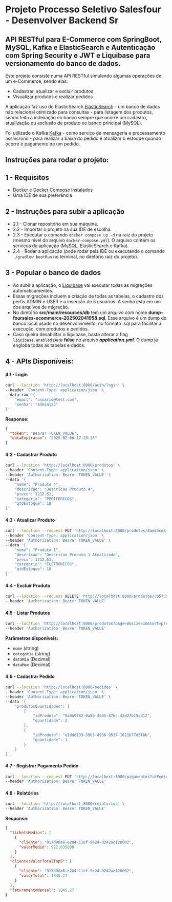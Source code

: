 # Projeto Processo Seletivo Salesfour - Desenvolver Backend Sr

## API RESTful para E-Commerce com SpringBoot, MySQL, Kafka e ElasticSearch e Autenticação com Spring Security e JWT e Liquibase para versionamento do banco de dados.

Este projeto consiste numa API RESTful simulando algumas operações de um e-Commerce, sendo elas:
- Cadastrar, atualizar e excluir produtos
- Visualizar produtos e realizar pedidos

A aplicação faz uso do ElasticSearch [ElasticSearch](https://www.elastic.co/) - um banco de dados não relacional otimizado para consultas - para listagem dos produtos, sendo feita a indexação no banco sempre que ocorre um cadastro, atualização ou exclusão de produto no banco principal (MySQL).

Foi utilizado o Kafka [Kafka](https://kafka.apache.org/) - como serviço de mensageria e processamento assíncrono - para realizar a baixa do pedido e atualizar o estoque quando ocorre o pagamento de um pedido.

## Instruções para rodar o projeto:

## 1 - Requisitos
- [Docker](https://www.docker.com/) e [Docker Compose](https://docs.docker.com/compose/) instalados
- Uma IDE de sua preferência

## 2 - Instruções para subir a aplicação
- 2.1 - Clonar repositório em sua máquina.
- 2.2 - Importar o projeto na sua IDE de escolha.
- 2.3 - Executar o comando `docker compose up -d` na raiz do projeto (mesmo nível do arquivo `docker-compose.yml`). O arquivo contém os serviços da aplicação (MySQL, ElasticSearch e Kafka).
- 2.4 - Rodar a aplicação (pode rodar pela IDE ou executando o comando `./gradlew bootRun` no terminal, no diretório raiz do projeto).

## 3 - Popular o banco de dados
- Ao subir a aplicação, o [Liquibase](https://docs.liquibase.com/home.html) vai executar todas as migrações automaticamentes.
- Essas migrações incluem a criação de todas as tabelas, o cadastro dos perfis ADMIN e USER e a inserção de 5 usuários. A senha está em um dos arquivos de migração.
- No diretório **src/main/resources/db** tem um arquivo com nome **dump-foursales-ecommerce-202502041958.sql**. Esse arquivo é um dump do banco local usado no desenvolvimento, no formato .sql para facilitar a execução, com produtos e pedidos.
- Caso queira desabilitar o liquibase, basta alterar a flag `liquibase.enabled` para **false** no arquivo ***application.yml***. O dump já engloba todas as tabelas e dados.

## 4 - APIs Disponíveis:

#### 4.1 - Login
```bash
curl --location 'http://localhost:8080/auth/login' \
--header 'Content-Type: application/json' \
--data-raw '{
    "email": "usuario@test.com",
    "senha": "admin123"
}'
```
**Response:**
```json
{
  "token": "Bearer TOKEN_VALUE",
  "dataExpiracao": "2025-02-06 17:23:15"
}
```

#### 4.2 - Cadastrar Produto
```bash
curl --location 'http://localhost:8080/produtos' \
--header 'Content-Type: application/json' \
--header 'Authorization: Bearer TOKEN_VALUE' \
--data '{
    "nome": "Produto 4",
    "descricao": "Descricao Produto 4",
    "preco": 1212.61,
    "categoria": "PERIFERICOS",
    "qtdEstoque": 10
}'
```

#### 4.3 - Atualizar Produto
```bash
curl --location --request PUT 'http://localhost:8080/produtos/8ae65ce8-2b33-4bbd-be22-108f554d2ef6' \
--header 'Content-Type: application/json' \
--header 'Authorization: Bearer TOKEN_VALUE' \
--data '{
    "nome": "Produto 1",
    "descricao": "Descricao Produto 1 Atualizado",
    "preco": 1212.61,
    "categoria": "ELETRONICOS",
    "qtdEstoque": 10
}'
```

#### 4.4 - Excluir Produto
```bash
curl --location --request DELETE 'http://localhost:8080/produtos/c05735c5-e65e-4906-b7f1-8c034a56b634' \
--header 'Authorization: Bearer TOKEN_VALUE'
```

#### 4.5 - Listar Produtos
```bash
curl --location 'http://localhost:8080/produtos?page=0&size=10&sort=preco,DESC' \
--header 'Authorization: Bearer TOKEN_VALUE'
```
**Parâmetros disponíveis:**
- `nome` (string)
- `categoria` (string)
- `dataMin` (Decimal)
- `dataMax` (Decimal)

#### 4.6 - Cadastrar Pedido
```bash
curl --location 'http://localhost:8080/pedidos' \
--header 'Content-Type: application/json' \
--header 'Authorization: Bearer TOKEN_VALUE' \
--data '{
    "produtosQuantidades": [
        {
            "idProduto": "9a8a9782-0a86-4505-876c-42d27b15dd12",
            "quantidade": 2
        },
        {
            "idProduto": "e1ddd133-39b5-4936-9537-1621b77d5fbb",
            "quantidade": 1
        }
    ]
}'
```

#### 4.7 - Registrar Pagamento Pedido
```bash
curl --location --request PUT 'http://localhost:8080/pagamentos?idPedido=dfa58793-1186-4110-9222-d3d169612100' \
--header 'Authorization: Bearer TOKEN_VALUE'
```

#### 4.8 - Relatórios
```bash
curl --location 'http://localhost:8080/relatorios' \
--header 'Authorization: Bearer TOKEN_VALUE'
```
**Response:**
```json
{
  "ticketsMedios": [
    {
      "cliente": "917d98a6-e284-11ef-9e24-0242ac120002",
      "valorMedio": 922.635000
    }
  ],
  "clientesValorTotalTop5": [
    {
      "cliente": "917d98a6-e284-11ef-9e24-0242ac120002",
      "valorTotal": 1845.27
    }
  ],
  "faturamentoMensal": 1845.27
}
```